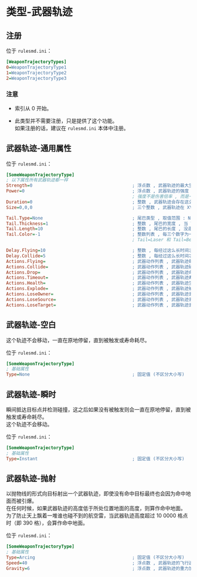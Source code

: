 # 类型-武器轨迹

## 注册

位于 `rulesmd.ini`：

```ini
[WeaponTrajectoryTypes]
0=WeaponTrajectoryType1
1=WeaponTrajectoryType2
2=WeaponTrajectoryType3
```

### 注意

* 索引从 0 开始。

* 此类型并不需要注册，只是提供了这个功能。  
如果注册的话，建议在 `rulesmd.ini` 本体中注册。



## 武器轨迹-通用属性

位于 `rulesmd.ini`：

```ini
[SomeWeaponTrajectoryType]
; 以下属性所有武器轨迹都一样
Strength=0                                      ; 浮点数 , 武器轨迹的最大生命值 , 0 = 无敌 , 默认值是 0 , 单位 : 点
Power=0                                         ; 浮点数 , 武器轨迹的强度 , 0 = 无强度 , 默认值是 0 , 单位 : 点
                                                ; 强度不是伤害倍率 , 而是一个可以传递的状态值 , 你可以理解为蓝条 , 是一个可以被消耗的独立属性 , 而伤害倍率由开火单位的属性决定
Duration=0                                      ; 整数 , 武器轨迹会存在这么长的时间 , 0 = 无限 , 默认值是 0 , 单位 : 帧
Size=0,0,0                                      ; 三个整数 , 武器轨迹在 XYZ 方向上的碰撞体积 (半长) , 0,0,0 = 点碰撞 , 默认值是 0,0,0

Tail.Type=None                                  ; 尾巴类型 , 取值范围 : None = 无 , Laser = 激光 , Bolt = 电磁 , Beam = 辐射 , 默认值是 None (不区分大小写)
Tail.Thickness=1                                ; 整数 , 尾巴的宽度 , 当 Tail=Laser 时生效 , 默认值是 1
Tail.Length=10                                  ; 整数 , 尾巴的长度 , 没走过这么长的距离就会生成一段尾巴 , 单位 : 格点
Tail.Color=-1                                   ; 整数列表 , 每三个数字为一组组成颜色值 , -1 = 阵营色 , 默认值是 阵营色
                                                ; Tail=Laser 和 Tail=Beam 需要一个颜色 , Tail=Bolt 需要三个颜色

Delay.Flying=10                                 ; 整数 , 每经过这么长时间才会触发一次 "运行" 武器动作 , 默认值是 10 , 单位 : 帧
Delay.Collide=5                                 ; 整数 , 每经过这么长时间才会检测一次碰撞 , 武器轨迹和目标的相对速度过大可能会导致错过目标的情况发生 , 默认值是 5 , 单位 : 帧
Actions.Flying=                                 ; 武器动作列表 , 武器轨迹每运行一段时间就会触发的武器动作 , 默认值是 空
Actions.Collide=                                ; 武器动作列表 , 武器轨迹碰撞到实体时触发的武器动作 , 默认值是 空
Actions.Drop=                                   ; 武器动作列表 , 武器轨迹命中地板时触发的武器动作 , 默认值是 空
Actions.Timeout=                                ; 武器动作列表 , 武器轨迹寿命耗尽时触发的武器动作 , 默认值是 空
Actions.Health=                                 ; 武器动作列表 , 武器轨迹生命值耗尽时触发的武器动作 , 默认值是 空
Actions.Explode=                                ; 武器动作列表 , 武器轨迹被引爆时触发的武器动作 , 默认值是 空
Actions.LoseOwner=                              ; 武器动作列表 , 武器轨迹丢失归属时触发的武器动作 , 默认值是 空
Actions.LoseSource=                             ; 武器动作列表 , 武器轨迹丢失来源时触发的武器动作 , 默认值是 空
Actions.LoseTarget=                             ; 武器动作列表 , 武器轨迹丢失目标时触发的武器动作 , 默认值是 空
```



## 武器轨迹-空白

这个轨迹不会移动，一直在原地停留，直到被触发或寿命耗尽。

位于 `rulesmd.ini`：

```ini
[SomeWeaponTrajectoryType]
; 基础属性
Type=None                                       ; 固定值 (不区分大小写)
```



## 武器轨迹-瞬时

瞬间抵达目标点并检测碰撞，这之后如果没有被触发则会一直在原地停留，直到被触发或寿命耗尽。  
这个轨迹不会移动。

位于 `rulesmd.ini`：

```ini
[SomeWeaponTrajectoryType]
; 基础属性
Type=Instant                                    ; 固定值 (不区分大小写)
```



## 武器轨迹-抛射

以抛物线的形式向目标射出一个武器轨迹，即使没有命中目标最终也会因为命中地面而被引爆。  
在任何时候，如果武器轨迹的高度低于所处位置地面的高度，则算作命中地面。  
为了防止天上飘着一堆谁也碰不到的航空雷，当武器轨迹高度超过 10 0000 格点时（即 390 格），会算作命中地面。

位于 `rulesmd.ini`：

```ini
[SomeWeaponTrajectoryType]
; 基础属性
Type=Arcing                                     ; 固定值 (不区分大小写)
Speed=40                                        ; 浮点数 , 武器轨迹的飞行速度 , 默认值是 40
Gravity=6                                       ; 浮点数 , 武器轨迹的重力加速度 , 默认值是 6
```